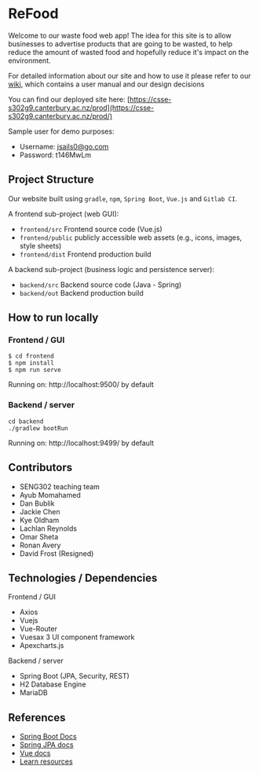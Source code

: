 # ReFood

Welcome to our waste food web app!
The idea for this site is to allow businesses to advertise products that are going to be wasted, to help reduce the amount of wasted food and hopefully reduce it's impact on the environment.

For detailed information about our site and how to use it please refer to our [wiki](https://eng-git.canterbury.ac.nz/seng302-2021/team-900/-/wikis/home), which contains a user manual and our design decisions

You can find our deployed site here: [https://csse-s302g9.canterbury.ac.nz/prod](https://csse-s302g9.canterbury.ac.nz/prod/)

Sample user for demo purposes:
- Username: jsails0@go.com
- Password: t146MwLm





## Project Structure

Our website built using `gradle`, `npm`, `Spring Boot`, `Vue.js` and `Gitlab CI`.

A frontend sub-project (web GUI):

- `frontend/src` Frontend source code (Vue.js)
- `frontend/public` publicly accessible web assets (e.g., icons, images, style sheets)
- `frontend/dist` Frontend production build

A backend sub-project (business logic and persistence server):

- `backend/src` Backend source code (Java - Spring)
- `backend/out` Backend production build

## How to run locally

### Frontend / GUI

    $ cd frontend
    $ npm install
    $ npm run serve

Running on: http://localhost:9500/ by default

### Backend / server

    cd backend
    ./gradlew bootRun

Running on: http://localhost:9499/ by default

## Contributors

- SENG302 teaching team
- Ayub Momahamed
- Dan Bublik
- Jackie Chen
- Kye Oldham
- Lachlan Reynolds
- Omar Sheta
- Ronan Avery
- David Frost (Resigned)

## Technologies / Dependencies

Frontend / GUI
- Axios
- Vuejs
- Vue-Router
- Vuesax 3 UI component framework
- Apexcharts.js

Backend / server
- Spring Boot (JPA, Security, REST)
- H2 Database Engine
- MariaDB

## References

- [Spring Boot Docs](https://docs.spring.io/spring-boot/docs/current/reference/htmlsingle/)
- [Spring JPA docs](https://docs.spring.io/spring-data/jpa/docs/current/reference/html/)
- [Vue docs](https://vuejs.org/v2/guide/)
- [Learn resources](https://learn.canterbury.ac.nz/course/view.php?id=10577&section=11)
